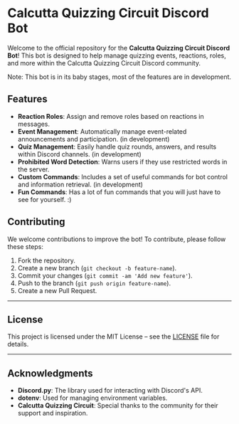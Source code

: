 


# Calcutta Quizzing Circuit Discord Bot

Welcome to the official repository for the **Calcutta Quizzing Circuit Discord Bot**! This bot is designed to help manage quizzing events, reactions, roles, and more within the Calcutta Quizzing Circuit Discord community. 

Note: This bot is in its baby stages, most of the features are in development.

## Features

- **Reaction Roles**: Assign and remove roles based on reactions in messages.
- **Event Management**: Automatically manage event-related announcements and participation. (in development)
- **Quiz Management**: Easily handle quiz rounds, answers, and results within Discord channels. (in development)
- **Prohibited Word Detection**: Warns users if they use restricted words in the server.
- **Custom Commands**: Includes a set of useful commands for bot control and information retrieval. (in development)
- **Fun Commands**: Has a lot of fun commands that you will just have to see for yourself. :)

## Contributing

We welcome contributions to improve the bot! To contribute, please follow these steps:

1. Fork the repository.
2. Create a new branch (`git checkout -b feature-name`).
3. Commit your changes (`git commit -am 'Add new feature'`).
4. Push to the branch (`git push origin feature-name`).
5. Create a new Pull Request.

---

## License

This project is licensed under the MIT License – see the [LICENSE](LICENSE) file for details.

---

## Acknowledgments

- **Discord.py**: The library used for interacting with Discord's API.
- **dotenv**: Used for managing environment variables.
- **Calcutta Quizzing Circuit**: Special thanks to the community for their support and inspiration.


